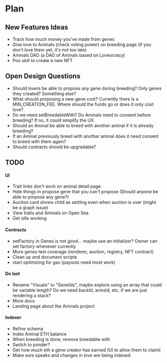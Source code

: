 # Plan

## New Features Ideas

- Track how much money you've made from genes
- Give love to Aminals (check voting power) on breeding page (if you don't love them yet, it's not too late)
- Aminals DAO (a DAO of Aminals based on Loveocracy)
- Poo skill to create a new NFT

## Open Design Questions

- Should lovers be able to propose any gene during breeding? Only genes they created? Something else?
- What should proposing a new gene cost? Currently there is a MIN_CREATION_FEE. Where should the funds go or does it only cost love?
- Do we need setBreedableWith? Do Aminals need to consent before breeding? If no, it could simplify the UX.
- Should an Aminal be able to breed with another aminal if it is already breeding?
- If an Aminal previously breed with another aminal does it need consent to breed with them again?
- Should contracts should be upgradable?

## TODO

#### UI

- Trait links don't work on aminal detail page
- Hide things in propose gene that you can't propose (Should anyone be able to propose any gene?)
- Auction card shows child as settling even when auction is over (might be a graph issue)
- View traits and Aminals on Open Sea
- Get sills working

#### Contracts

- setFactory in Genes is not good... maybe use an initializer? Owner can set factory whenever currently
- More genes test coverage (renderer, auction, registry, NFT contract)
- Clean up and document scripts
- start optimizing for gas (payouts need most work)

#### Do last

- Rename "Visuals" to "GeneIds", maybe explore using an array that could be variable length? Do we need backId, armsId, etc. if we are just rendering a stack?
- More docs
- Landing page about the Aminals project

#### Indexer

- Refine schema
- Index Aminal ETH balance
- When breeding is done, remove breedable with
- Switch to ponder?
- Get how much eth a gene creator has earned (UI to allow them to claim)
- Make sure speaks and changes in love are being indexed
